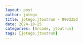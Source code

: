 ```yaml
---
layout: post
author: jotego
title: jotego.jtoutrun - 090d35d
date: 2024-10-25
categories: [Arcade, jtoutrun]
tags: [jotego.jtoutrun]
---
```



